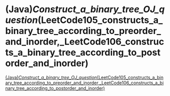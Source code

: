 # (Java)_Construct_a_binary_tree_OJ_question_(LeetCode105_constructs_a_binary_tree_according_to_preorder_and_inorder,_LeetCode106_constructs_a_binary_tree_according_to_postorder_and_inorder)
[(Java)_Construct_a_binary_tree_OJ_question_(LeetCode105_constructs_a_binary_tree_according_to_preorder_and_inorder,_LeetCode106_constructs_a_binary_tree_according_to_postorder_and_inorder)](https://aiwithcloud.com/?p=1850)